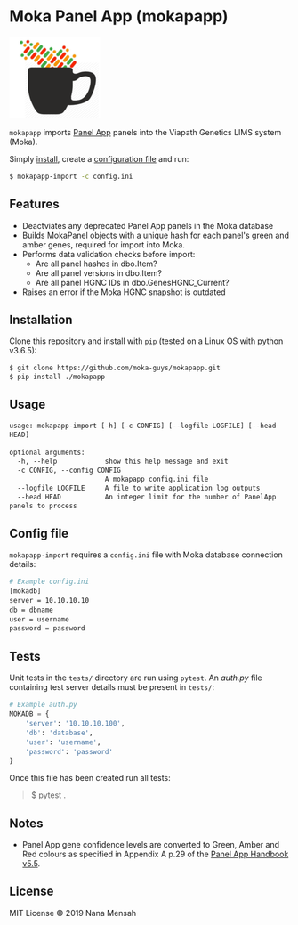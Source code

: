 # Moka Panel App (mokapapp)

![MokaPapp Logo](_assets/mkp.png)

`mokapapp` imports [Panel App](https://www.genomicsengland.co.uk/about-genomics-england/panelapp/) panels into the Viapath Genetics LIMS system (Moka).

Simply [install](#installation), create a [configuration file](#configuration-file) and run:

```bash
$ mokapapp-import -c config.ini
```

## Features

* Deactviates any deprecated Panel App panels in the Moka database
* Builds MokaPanel objects with a unique hash for each panel's green and amber genes, required for import into Moka.
* Performs data validation checks before import:
  * Are all panel hashes in dbo.Item?
  * Are all panel versions in dbo.Item?
  * Are all panel HGNC IDs in dbo.GenesHGNC_Current?
* Raises an error if the Moka HGNC snapshot is outdated

## Installation

Clone this repository and install with `pip` (tested on a Linux OS with python v3.6.5):

```
$ git clone https://github.com/moka-guys/mokapapp.git
$ pip install ./mokapapp
```

## Usage

```
usage: mokapapp-import [-h] [-c CONFIG] [--logfile LOGFILE] [--head HEAD]

optional arguments:
  -h, --help            show this help message and exit
  -c CONFIG, --config CONFIG
                        A mokapapp config.ini file
  --logfile LOGFILE     A file to write application log outputs
  --head HEAD           An integer limit for the number of PanelApp panels to process
```

## Config file

`mokapapp-import` requires a `config.ini` file with Moka database connection details:

```bash
# Example config.ini
[mokadb]
server = 10.10.10.10
db = dbname
user = username
password = password
```

## Tests

Unit tests in the `tests/` directory are run using `pytest`. An *auth.py* file containing test server details must be present in  `tests/`:
```python
# Example auth.py
MOKADB = {
    'server': '10.10.10.100',
    'db': 'database',
    'user': 'username',
    'password': 'password'
}
```

Once this file has been created run all tests:
> $ pytest .

## Notes

* Panel App gene confidence levels are converted to Green, Amber and Red colours as specified in Appendix A p.29 of the [Panel App Handbook v5.5](https://panelapp.genomicsengland.co.uk/media/files/PanelAppHandbookVersion55.pdf).

## License

MIT License © 2019 Nana Mensah